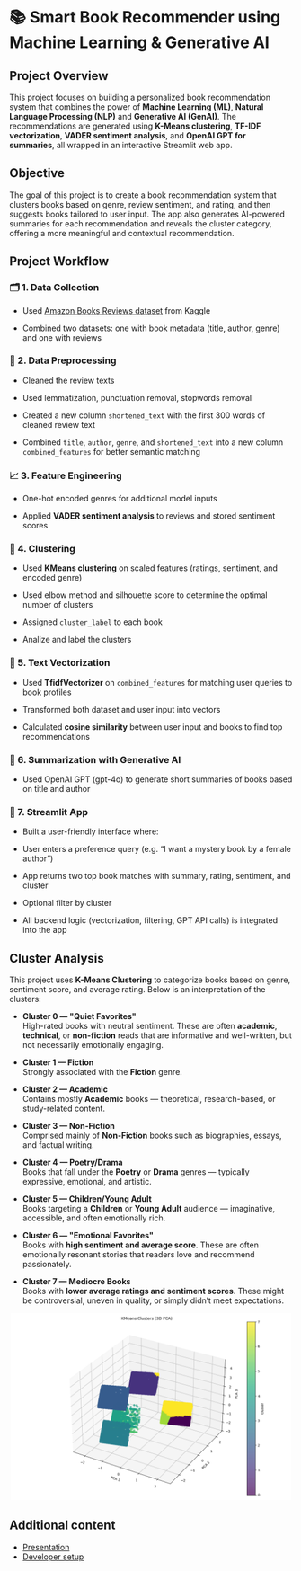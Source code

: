 # 📚 Smart Book Recommender using Machine Learning & Generative AI

## Project Overview
This project focuses on building a personalized book recommendation system that combines the power of **Machine Learning (ML)**, **Natural Language Processing (NLP)** and **Generative AI (GenAI)**.  The recommendations are generated using **K-Means clustering**, **TF-IDF vectorization**, **VADER sentiment analysis**, and **OpenAI GPT for summaries**, all wrapped in an interactive Streamlit web app.

## Objective
The goal of this project is to create a book recommendation system that clusters books based on genre, review sentiment, and rating, and then suggests books tailored to user input. The app also generates AI-powered summaries for each recommendation and reveals the cluster category, offering a more meaningful and contextual recommendation.

## Project Workflow

### 🗂️ 1. Data Collection

- Used [Amazon Books Reviews dataset](https://www.kaggle.com/datasets/mohamedbakhet/amazon-books-reviews) from Kaggle

- Combined two datasets: one with book metadata (title, author, genre) and one with reviews

### 🧹 2. Data Preprocessing

- Cleaned the review texts

- Used lemmatization, punctuation removal, stopwords removal

- Created a new column `shortened_text` with the first 300 words of cleaned review text

- Combined `title`, `author`, `genre`, and `shortened_text` into a new column `combined_features` for better semantic matching

### 📈 3. Feature Engineering

- One-hot encoded genres for additional model inputs

- Applied **VADER sentiment analysis** to reviews and stored sentiment scores

### 🧪 4. Clustering

- Used **KMeans clustering** on scaled features (ratings, sentiment, and encoded genre)

- Used elbow method and silhouette score to determine the optimal number of clusters

- Assigned `cluster_label` to each book

- Analize and label the clusters

### 🧾 5. Text Vectorization

- Used **TfidfVectorizer** on `combined_features` for matching user queries to book profiles

- Transformed both dataset and user input into vectors

- Calculated **cosine similarity** between user input and books to find top recommendations

### 🤖 6. Summarization with Generative AI

- Used OpenAI GPT (gpt-4o) to generate short summaries of books based on title and author

### 🎨 7. Streamlit App

- Built a user-friendly interface where:

- User enters a preference query (e.g. “I want a mystery book by a female author”)

- App returns two top book matches with summary, rating, sentiment, and cluster

- Optional filter by cluster

- All backend logic (vectorization, filtering, GPT API calls) is integrated into the app

## Cluster Analysis

This project uses **K-Means Clustering** to categorize books based on genre, sentiment score, and average rating. Below is an interpretation of the clusters:

- **Cluster 0 — "Quiet Favorites"**  
  High-rated books with neutral sentiment. These are often **academic**, **technical**, or **non-fiction** reads that are informative and well-written, but not necessarily emotionally engaging.

- **Cluster 1 — Fiction**  
  Strongly associated with the **Fiction** genre.

- **Cluster 2 — Academic**  
  Contains mostly **Academic** books — theoretical, research-based, or study-related content.

- **Cluster 3 — Non-Fiction**  
  Comprised mainly of **Non-Fiction** books such as biographies, essays, and factual writing.

- **Cluster 4 — Poetry/Drama**  
  Books that fall under the **Poetry** or **Drama** genres — typically expressive, emotional, and artistic.

- **Cluster 5 — Children/Young Adult**  
  Books targeting a **Children** or **Young Adult** audience — imaginative, accessible, and often emotionally rich.

- **Cluster 6 — "Emotional Favorites"**  
  Books with **high sentiment and average score**. These are often emotionally resonant stories that readers love and recommend passionately.

- **Cluster 7 — Mediocre Books**  
  Books with **lower average ratings and sentiment scores**. These might be controversial, uneven in quality, or simply didn’t meet expectations.

<p align="center">
  <img src="./docs/kmeans_3D_PCA.png" alt="3D Cluster Analysis Visualization with PCA" width="500"/>
</p>

## Additional content
- [Presentation](./docs/slides.pdf)
- [Developer setup](./docs/setup.md)